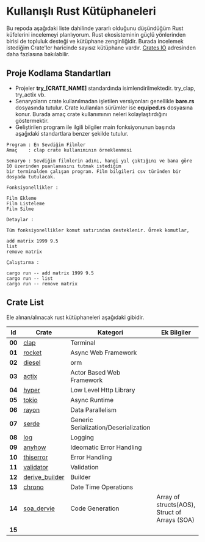 # Kullanışlı Rust Kütüphaneleri

Bu repoda aşağıdaki liste dahilinde yararlı olduğunu düşündüğüm Rust küfelerini incelemeyi planlıyorum. Rust ekosisteminin güçlü yönlerinden birisi de topluluk desteği ve kütüphane zenginliğidir. Burada incelemek istediğim Crate'ler haricinde sayısız kütüphane vardır. [Crates IO](https://crates.io/) adresinden daha fazlasına bakılabilir.

## Proje Kodlama Standartları

- Projeler **try_[CRATE_NAME]** standardında isimlendirilmektedir. try_clap, try_actix vb.
- Senaryoların crate kullanılmadan işletilen versiyonları genellikle **bare.rs** dosyasında tutulur. Crate kullanılan sürümler ise **equiped.rs** dosyasına konur. Burada amaç crate kullanımının neleri kolaylaştırdığını göstermektir.
- Geliştirilen program ile ilgili bilgiler main fonksiyonunun başında aşağıdaki standartlara benzer şekilde tutulur.

```text
Program : En Sevdiğim Filmler
Amaç    : clap crate kullanımının örneklenmesi

Senaryo : Sevdiğim filmlerin adını, hangi yıl çıktığını ve bana göre 10 üzerinden puanlamasını tutmak istediğim 
bir terminalden çalışan program. Film bilgileri csv türünden bir dosyada tutulacak.

Fonksiyonellikler :

Film Ekleme
Film Listeleme
Film Silme

Detaylar :

Tüm fonksiyonellikler komut satırından desteklenir. Örnek komutlar,

add matrix 1999 9.5
list
remove matrix

Çalıştırma :

cargo run -- add matrix 1999 9.5
cargo run -- list
cargo run -- remove matrix
```

## Crate List

Ele alınan/alınacak rust kütüphaneleri aşağıdaki gibidir.

| Id | Crate               | Kategori                   | Ek Bilgiler |
|-----|---------------------|--------------------------|---------------------------------|
| **00** | [clap](https://crates.io/crates/clap)              | Terminal                     | |
| **01** | [rocket](https://crates.io/search?q=rocket)| Async Web Framework                     | |
| **02** | [diesel](https://crates.io/crates/diesel)| orm                     | |
| **03** | [actix](https://crates.io/crates/actix)| Actor Based Web Framework                     | |
| **04** | [hyper](https://crates.io/crates/hyper)| Low Level Http Library                      | |
| **05** | [tokio](https://crates.io/crates/tokio)| Async Runtime                 | |
| **06** | [rayon](https://crates.io/crates/rayon)| Data Parallelism                      | |
| **07** | [serde](https://crates.io/crates/serde)| Generic Serialization/Deserialization                      | |
| **08** | [log](https://crates.io/crates/log)| Logging                     | |
| **09** | [anyhow](https://crates.io/crates/anyhow)| Ideomatic Error Handling                      | |
| **10** | [thiserror](https://crates.io/crates/thiserror)| Error Handling                      | |
| **11** | [validator](https://crates.io/crates/validator)| Validation                      | |
| **12** | [derive_builder](https://crates.io/crates/derive_builder)| Builder                      | |
| **13** | [chrono](https://crates.io/crates/chrono)| Date Time Operations                      | 
| **14** | [soa_dervie](https://crates.io/crates/soa_derive)| Code Generation |Array of structs(AOS), Struct of Arrays (SOA) |
| **15** | |                      | |
